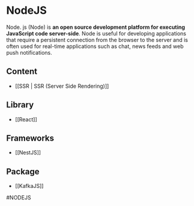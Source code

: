 # NodeJS
Node. js (Node) is **an open source development platform for executing JavaScript code server-side**. Node is useful for developing applications that require a persistent connection from the browser to the server and is often used for real-time applications such as chat, news feeds and web push notifications.

## Content
- [[SSR | SSR (Server Side Rendering)]]

## Library
- [[React]]

## Frameworks
- [[NestJS]]


## Package
- [[KafkaJS]]


#NODEJS